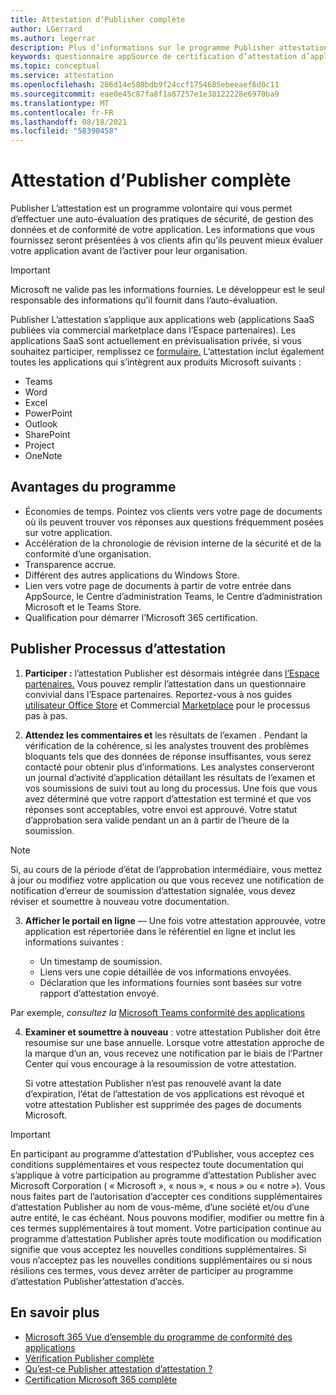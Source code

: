 ```yaml
---
title: Attestation d’Publisher complète
author: LGerrard
ms.author: legerrar
description: Plus d’informations sur le programme Publisher attestation d’attestation d’accès
keywords: questionnaire appSource de certification d’attestation d’application 365
ms.topic: conceptual
ms.service: attestation
ms.openlocfilehash: 286d14e580bdb9f24ccf1754685ebeeaef6d0c11
ms.sourcegitcommit: eae0e45c87fa8f1a87257e1e38122228e6970ba9
ms.translationtype: MT
ms.contentlocale: fr-FR
ms.lasthandoff: 08/18/2021
ms.locfileid: "58390458"
---
```

# <a name="complete-publisher-attestation"></a>Attestation d’Publisher complète

Publisher L’attestation est un programme volontaire qui vous permet d’effectuer une auto-évaluation des pratiques de sécurité, de gestion des données et de conformité de votre application. Les informations que vous fournissez seront présentées à vos clients afin qu’ils peuvent mieux évaluer votre application avant de l’activer pour leur organisation. 

> [!IMPORTANT]
> Microsoft ne valide pas les informations fournies. Le développeur est le seul responsable des informations qu’il fournit dans l’auto-évaluation. 

Publisher L’attestation s’applique aux applications web (applications SaaS publiées via commercial marketplace dans l’Espace partenaires). Les applications SaaS sont actuellement en prévisualisation privée, si vous souhaitez participer, remplissez ce [formulaire.](https://customervoice.microsoft.com/Pages/ResponsePage.aspx?id=v4j5cvGGr0GRqy180BHbR4cf3qxCU_RNtqjCSalFdSFUNDMzTVJKR0wzTEJRSFJVSk9OQUlOV0RJSyQlQCN0PWcu) L’attestation inclut également toutes les applications qui s’intègrent aux produits Microsoft suivants :
- Teams
- Word
- Excel
- PowerPoint 
- Outlook
- SharePoint
- Project
- OneNote


## <a name="program-benefits"></a>Avantages du programme
- Économies de temps. Pointez vos clients vers votre page de documents où ils peuvent trouver vos réponses aux questions fréquemment posées sur votre application.
- Accélération de la chronologie de révision interne de la sécurité et de la conformité d’une organisation.
- Transparence accrue.
- Différent des autres applications du Windows Store. 
- Lien vers votre page de documents à partir de votre entrée dans AppSource, le Centre d’administration Teams, le Centre d’administration Microsoft et le Teams Store. 
- Qualification pour démarrer l’Microsoft 365 certification.
 

## <a name="publisher-attestation-process"></a>Publisher Processus d’attestation

1. **Participer :** l’attestation Publisher est désormais intégrée dans [l’Espace partenaires.](https://partner.microsoft.com) Vous pouvez remplir l’attestation dans un questionnaire convivial dans l’Espace partenaires. Reportez-vous à nos guides [utilisateur Office Store](https://docs.microsoft.com/microsoft-365-app-certification/docs/userguide) et Commercial [Marketplace](https://docs.microsoft.com/en-us/microsoft-365-app-certification/docs/saasuserguide) pour le processus pas à pas.

2. **Attendez les commentaires et** les résultats de l’examen . Pendant la vérification de la cohérence, si les analystes trouvent des problèmes bloquants tels que des données de réponse insuffisantes, vous serez contacté pour obtenir plus d’informations. Les analystes conserveront un journal d’activité d’application détaillant les résultats de l’examen et vos soumissions de suivi tout au long du processus. Une fois que vous avez déterminé que votre rapport d’attestation est terminé et que vos réponses sont acceptables, votre envoi est approuvé. Votre statut d’approbation sera valide pendant un an à partir de l’heure de la soumission.

> [!NOTE]
> Si, au cours de la période d’état de l’approbation intermédiaire, vous mettez à jour ou modifiez votre application ou que vous recevez une notification de notification d’erreur de soumission d’attestation signalée, vous devez réviser et soumettre à nouveau votre documentation.

3. **Afficher le portail en ligne** — Une fois votre attestation approuvée, votre application est répertoriée dans le référentiel en ligne et inclut les informations suivantes :

   - Un timestamp de soumission.
   - Liens vers une copie détaillée de vos informations envoyées.
   - Déclaration que les informations fournies sont basées sur votre rapport d’attestation envoyé.

Par exemple, *consultez la* [Microsoft Teams conformité des applications](../teams/teams-apps.md)

4. **Examiner et soumettre à nouveau** : votre attestation Publisher doit être resoumise sur une base annuelle. Lorsque votre attestation approche de la marque d’un an, vous recevez une notification par le biais de l’Partner Center qui vous encourage à la resoumission de votre attestation. 

   Si votre attestation Publisher n’est pas renouvelé avant la date d’expiration, l’état de l’attestation de vos applications est révoqué et votre attestation Publisher est supprimée des pages de documents Microsoft. 

>[!IMPORTANT]
>En participant au programme d’attestation d’Publisher, vous acceptez ces conditions supplémentaires et vous respectez toute documentation qui s’applique à votre participation au programme d’attestation Publisher avec Microsoft Corporation ( « Microsoft », « nous », « nous » ou « notre »). Vous nous faites part de l’autorisation d’accepter ces conditions supplémentaires d’attestation Publisher au nom de vous-même, d’une société et/ou d’une autre entité, le cas échéant. Nous pouvons modifier, modifier ou mettre fin à ces termes supplémentaires à tout moment. Votre participation continue au programme d’attestation Publisher après toute modification ou modification signifie que vous acceptez les nouvelles conditions supplémentaires. Si vous n’acceptez pas les nouvelles conditions supplémentaires ou si nous résilions ces termes, vous devez arrêter de participer au programme d’attestation Publisher’attestation d’accès.

## <a name="learn-more"></a>En savoir plus

* [Microsoft 365 Vue d’ensemble du programme de conformité des applications](~/overview.md)  
* [Vérification Publisher complète](https://docs.microsoft.com/azure/active-directory/develop/mark-app-as-publisher-verified)  
* [Qu’est-ce Publisher attestation d’attestation ?](~/docs/enterprise-app-attestation-guide.md)  
* [Certification Microsoft 365 complète](~/docs/certification.md)
